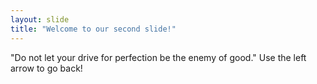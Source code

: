 ```yaml
---
layout: slide
title: "Welcome to our second slide!"
---
```

"Do not let your drive for perfection be the enemy of good."
Use the left arrow to go back!
